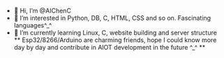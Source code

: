- 👋 Hi, I’m @AIChenC
- 👀 I’m interested in Python, DB, C, HTML, CSS and so on. Fascinating languages^_^
- 🌱 I’m currently learning Linux, C, website building and server structure
** Esp32/8266/Arduino are charming friends, 
hope I could know more day by day and contribute in AIOT development in the future ^_^ **
<!---
AIChenC/AIChenC is a ✨ special ✨ repository because its `README.md` (this file) appears on your GitHub profile.
You can click the Preview link to take a look at your changes.
--->
